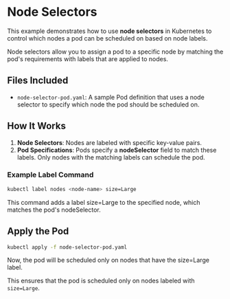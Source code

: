 # Node Selectors

This example demonstrates how to use **node selectors** in Kubernetes to control which nodes a pod can be scheduled on based on node labels.

Node selectors allow you to assign a pod to a specific node by matching the pod's requirements with labels that are applied to nodes.

## Files Included

- `node-selector-pod.yaml`: A sample Pod definition that uses a node selector to specify which node the pod should be scheduled on.

## How It Works

1. **Node Selectors**: Nodes are labeled with specific key-value pairs.
2. **Pod Specifications**: Pods specify a **nodeSelector** field to match these labels. Only nodes with the matching labels can schedule the pod.

### Example Label Command

```bash
kubectl label nodes <node-name> size=Large
```

This command adds a label size=Large to the specified node, which matches the pod's nodeSelector.

## Apply the Pod

```bash
kubectl apply -f node-selector-pod.yaml
```

Now, the pod will be scheduled only on nodes that have the size=Large label.

This ensures that the pod is scheduled only on nodes labeled with `size=Large`. 
